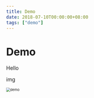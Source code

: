 ```yaml
---
title: Demo
date: 2018-07-10T00:00:00+08:00
tags: ["demo"]
---
```


# Demo
Hello

img

<img src="https://cdn.jsDelivr.net/gh/oeyoews/img/gitbug.png" alt="demo" style="zoom:67%;" />
